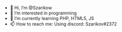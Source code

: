- 👋 Hi, I’m @Szarikow
- 👀 I’m interested in programming
- 🌱 I’m currently learning PHP, HTML5, JS
- 📫 How to reach me: Using discord: Szarikov#2372
